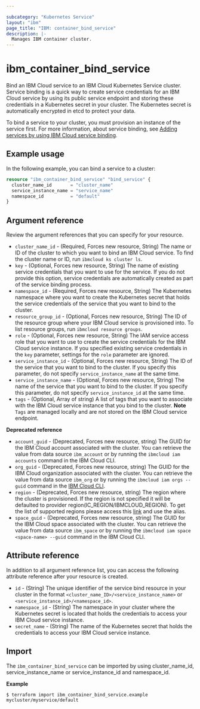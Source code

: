 ```yaml
---

subcategory: "Kubernetes Service"
layout: "ibm"
page_title: "IBM: container_bind_service"
description: |-
  Manages IBM container cluster.
---
```


# ibm_container_bind_service
Bind an IBM Cloud service to an IBM Cloud Kubernetes Service cluster. Service binding is a quick way to create service credentials for an IBM Cloud service by using its public service endpoint and storing these credentials in a Kubernetes secret in your cluster. The Kubernetes secret is automatically encrypted in etcd to protect your data.

To bind a service to your cluster, you must provision an instance of the service first. For more information, about service binding, see [Adding services by using IBM Cloud service binding](https://cloud.ibm.com/docs/containers?topic=containers-service-binding).

## Example usage
In the following example, you can bind a service to a cluster:

```terraform
resource "ibm_container_bind_service" "bind_service" {
  cluster_name_id       = "cluster_name"
  service_instance_name = "service_name"
  namespace_id          = "default"
}
```


## Argument reference
Review the argument references that you can specify for your resource. 
  
- `cluster_name_id` - (Required, Forces new resource, String) The name or ID of the cluster to which you want to bind an IBM Cloud service. To find the cluster name or ID, run `ibmcloud ks cluster ls`.
- `key` - (Optional, Forces new resource, String) The name of existing service credentials that you want to use for the service. If you do not provide this option, service credentials are automatically created as part of the service binding process.
- `namespace_id` - (Required, Forces new resource, String) The Kubernetes namespace where you want to create the Kubernetes secret that holds the service credentials of the service that you want to bind to the cluster.
- `resource_group_id` - (Optional, Forces new resource, String) The ID of the resource group where your IBM Cloud service is provisioned into. To list resource groups, run `ibmcloud resource groups`.
- `role` - (Optional, Forces new resource, String) The IAM service access role that you want to use to create the service credentials for the IBM Cloud service instance. If you specified existing service credentials in the `key` parameter, settings for the `role` parameter are ignored.
- `service_instance_id` - (Optional, Forces new resource, String) The ID of the service that you want to bind to the cluster. If you specify this parameter, do not specify `service_instance_name` at the same time.
- `service_instance_name` - (Optional, Forces new resource, String) The name of the service that you want to bind to the cluster. If you specify this parameter, do not specify `service_instance_id` at the same time.
- `tags` - (Optional, Array of string)  A list of tags that you want to associate with the IBM Cloud service instance that you bind to the cluster. **Note** `Tags` are managed locally and are not stored on the IBM Cloud service endpoint.

**Deprecated reference**

- `account_guid` - (Deprecated, Forces new resource, string) The GUID for the IBM Cloud account associated with the cluster. You can retrieve the value from data source `ibm_account` or by running the `ibmcloud iam accounts` command in the IBM Cloud CLI.
- `org_guid` - (Deprecated, Forces new resource, string) The GUID for the IBM Cloud organization associated with the cluster. You can retrieve the value from data source `ibm_org` or by running the `ibmcloud iam orgs --guid` command in the [IBM Cloud CLI](https://cloud.ibm.com/docs/cli?topic=cloud-cli-getting-started).
- `region` - (Deprecated, Forces new resource, string) The region where the cluster is provisioned. If the region is not specified it will be defaulted to provider region(IC_REGION/IBMCLOUD_REGION). To get the list of supported regions please access this [link](https://containers.bluemix.net/v1/regions) and use the alias.
-  `space_guid` - (Deprecated, Forces new resource, string) The GUID for the IBM Cloud space associated with the cluster. You can retrieve the value from data source `ibm_space` or by running the `ibmcloud iam space <space-name> --guid` command in the IBM Cloud CLI.

## Attribute reference
In addition to all argument reference list, you can access the following attribute reference after your resource is created.

- `id` - (String) The unique identifier of the service bind resource in your cluster in the format `<cluster_name_ID>/<service_instance_name>` or `<service_instance_id>/<namespace_id>`.
- `namespace_id` - (String) The namespace in your cluster where the Kubernetes secret is located that holds the credentials to access your IBM Cloud service instance.
- `secret_name` - (String) The name of the Kubernetes secret that holds the credentials to access your IBM Cloud service instance.

## Import
The `ibm_container_bind_service` can be imported by using cluster_name_id, service_instance_name or service_instance_id and namespace_id.

**Example**

```
$ terraform import ibm_container_bind_service.example mycluster/myservice/default
```
